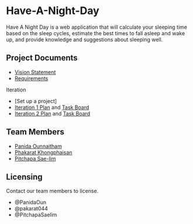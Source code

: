 # Have-A-Night-Day
 
Have A Night Day is a web application that will calculate your sleeping time based on the sleep cycles, estimate the best times to fall asleep and wake up, and provide knowledge and suggestions about sleeping well.

## Project Documents

* [Vision Statement](https://github.com/PitchapaSaelim/Have-A-Night-Day/wiki/Vision-Statement)
* [Requirements](https://github.com/PitchapaSaelim/Have-A-Night-Day/wiki/Requirements)

Iteration
* [Set up a project]
* [Iteration 1 Plan](https://github.com/PitchapaSaelim/Have-A-Night-Day/wiki/Iteration-1-Plan) and [Task Board](https://github.com/PitchapaSaelim/Have-A-Night-Day/projects/1)
* [Iteration 2 Plan](https://github.com/PitchapaSaelim/Have-A-Night-Day/wiki/Iteration-2-Plan) and [Task Board](https://github.com/PitchapaSaelim/Have-A-Night-Day/projects/2)

## Team Members

* [Panida 	Ounnaitham](https://github.com/PanidaOun) 
* [Phakarat 	Khongphaisan](https://github.com/pakarat044)
* [Pitchapa 	Sae-lim](https://github.com/PitchapaSaelim)

## Licensing

Contact our team members to license.
* @PanidaOun
* @pakarat044 
* @PitchapaSaelim
